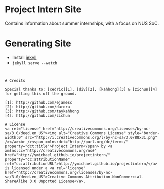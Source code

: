 # Project Intern Site

Contains information about summer internships, with a focus on NUS SoC.



# Generating Site
- Install [jekyll](http://jekyllrb.com/)
- `jekyll serve --watch`
```


# Credits

Special thanks to: [cedric][1], [div][2], [kahhong][3] & [zichun][4] for getting this off the ground.

[1]: http://github.com/ejamesc
[2]: http://github.com/darora
[3]: http://github.com/taykahhong
[4]: http://github.com/zichun

# License
<a rel="license" href="http://creativecommons.org/licenses/by-nc-sa/3.0/deed.en_US"><img alt="Creative Commons License" style="border-width:0" src="http://i.creativecommons.org/l/by-nc-sa/3.0/88x31.png" /></a><br /><span xmlns:dct="http://purl.org/dc/terms/" property="dct:title">Project Intern</span> by <a xmlns:cc="http://creativecommons.org/ns#" href="http://ymichael.github.io/projectintern/" property="cc:attributionName" rel="cc:attributionURL">http://ymichael.github.io/projectintern/</a> is licensed under a <a rel="license" href="http://creativecommons.org/licenses/by-nc-sa/3.0/deed.en_US">Creative Commons Attribution-NonCommercial-ShareAlike 3.0 Unported License</a>.

